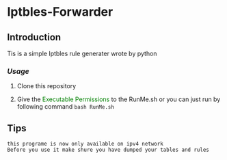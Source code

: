 # Iptbles-Forwarder

## Introduction
 Tis is a simple Iptbles rule generater wrote by python

### *Usage*
1. Clone this repository  
   
2. Give the <font color=#008000>Executable Permissions</font> to the RunMe.sh or you can just run by following command ```bash RunMe.sh```

## Tips
    this programe is now only available on ipv4 network  
    Before you use it make shure you have dumped your tables and rules